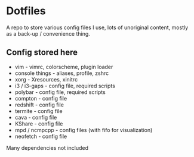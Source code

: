 # Dotfiles

A repo to store various config files I use, lots of unoriginal content, mostly as a back-up / convenience thing.

## Config stored here

* vim - vimrc, colorscheme, plugin loader
* console things - aliases, profile, zshrc
* xorg - Xresources, xinitrc
* i3 / i3-gaps - config file, required scripts
* polybar - config file, required scripts
* compton - config file
* redshift - config file
* termite - config file
* cava - config file
* KShare - config file
* mpd / ncmpcpp - config files (with fifo for visualization)
* neofetch - config file

Many dependencies not included
